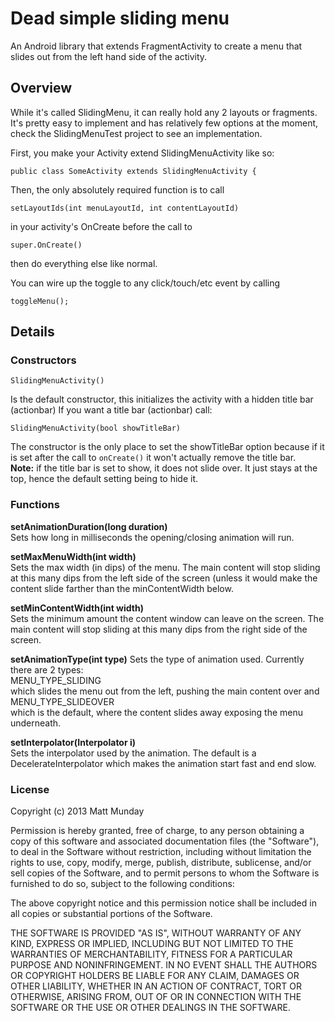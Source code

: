 # Dead simple sliding menu
An Android library that extends FragmentActivity to create a menu that slides out from the left hand side of the activity.

## Overview
While it's called SlidingMenu, it can really hold any 2 layouts or fragments. It's pretty easy to implement and has relatively few options at the moment, check the SlidingMenuTest project to see an implementation.

First, you make your Activity extend SlidingMenuActivity like so:

    public class SomeActivity extends SlidingMenuActivity {


Then, the only absolutely required function is to call 

    setLayoutIds(int menuLayoutId, int contentLayoutId)

in your activity's OnCreate before the call to 

    super.OnCreate()

then do everything else like normal.

You can wire up the toggle to any click/touch/etc event by calling 

    toggleMenu();

## Details

### Constructors

    SlidingMenuActivity()

Is the default constructor, this initializes the activity with a hidden title bar (actionbar)
If you want a title bar (actionbar) call:  

    SlidingMenuActivity(bool showTitleBar)

The constructor is the only place to set the showTitleBar option because if it is set after the call to `onCreate()` it won't actually remove the title bar.  
__Note:__ if the title bar is set to show, it does not slide over. It just stays at the top, hence the default setting being to hide it.

### Functions

__setAnimationDuration(long duration)__  
Sets how long in milliseconds the opening/closing animation will run.

__setMaxMenuWidth(int width)__  
Sets the max width (in dips) of the menu. The main content will stop sliding at this many dips from the left side of the screen (unless it would make the content slide farther than the minContentWidth below.

__setMinContentWidth(int width)__  
Sets the minimum amount the content window can leave on the screen. The main content will stop sliding at this many dips from the right side of the screen.

__setAnimationType(int type)__
Sets the type of animation used. Currently there are 2 types:  
    MENU\_TYPE\_SLIDING  
which slides the menu out from the left, pushing the main content over and  
    MENU\_TYPE\_SLIDEOVER  
which is the default, where the content slides away exposing the menu underneath.

__setInterpolator(Interpolator i)__  
Sets the interpolator used by the animation. The default is a DecelerateInterpolator which makes the animation start fast and end slow.


### License
Copyright (c) 2013 Matt Munday

Permission is hereby granted, free of charge, to any person obtaining a copy of this software and associated documentation files (the "Software"), to deal in the Software without restriction, including without limitation the rights to use, copy, modify, merge, publish, distribute, sublicense, and/or sell copies of the Software, and to permit persons to whom the Software is furnished to do so, subject to the following conditions:

The above copyright notice and this permission notice shall be included in all copies or substantial portions of the Software.

THE SOFTWARE IS PROVIDED "AS IS", WITHOUT WARRANTY OF ANY KIND, EXPRESS OR IMPLIED, INCLUDING BUT NOT LIMITED TO THE WARRANTIES OF MERCHANTABILITY, FITNESS FOR A PARTICULAR PURPOSE AND NONINFRINGEMENT. IN NO EVENT SHALL THE AUTHORS OR COPYRIGHT HOLDERS BE LIABLE FOR ANY CLAIM, DAMAGES OR OTHER LIABILITY, WHETHER IN AN ACTION OF CONTRACT, TORT OR OTHERWISE, ARISING FROM, OUT OF OR IN CONNECTION WITH THE SOFTWARE OR THE USE OR OTHER DEALINGS IN THE SOFTWARE.

